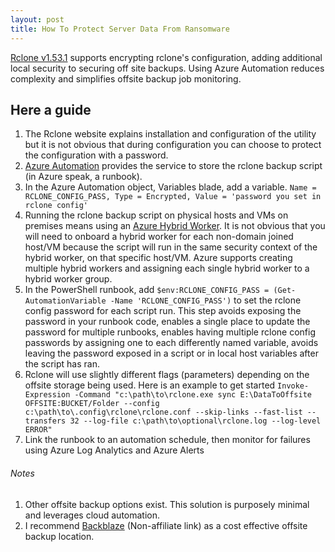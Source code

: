 ```yaml
---
layout: post
title: How To Protect Server Data From Ransomware 
---
```


[Rclone v1.53.1](https://rclone.org) supports encrypting rclone's configuration, adding additional local security to securing off site backups. Using Azure Automation reduces complexity and simplifies offsite backup job monitoring.

## Here a guide

1. The Rclone website explains installation and configuration of the utility but it is not obvious that during configuration you can choose to protect the configuration with a password.
2. [Azure Automation](https://docs.microsoft.com/en-us/azure/automation/automation-intro) provides the service to store the rclone backup script (in Azure speak, a runbook).
3. In the Azure Automation object, Variables blade, add a variable. ```Name = RCLONE_CONFIG_PASS, Type = Encrypted, Value = 'password you set in rclone config'```
4. Running the rclone backup script on physical hosts and VMs on premises means using an [Azure Hybrid Worker](https://docs.microsoft.com/en-us/azure/automation/automation-hybrid-runbook-worker). It is not obvious that you will need to onboard a hybrid worker for each non-domain joined host/VM because the script will run in the same security context of the hybrid worker, on that specific host/VM. Azure supports creating multiple hybrid workers and assigning each single hybrid worker to a hybrid worker group.
5. In the PowerShell runbook, add ```$env:RCLONE_CONFIG_PASS = (Get-AutomationVariable -Name 'RCLONE_CONFIG_PASS')``` to set the rclone config password for each script run. This step avoids exposing the password in your runbook code, enables a single place to update the password for multiple runbooks, enables having multiple rclone config passwords by assigning one to each differently named variable, avoids leaving the password exposed in a script or in local host variables after the script has ran.
6. Rclone will use slightly different flags (parameters) depending on the offsite storage being used. Here is an example to get started ```Invoke-Expression -Command "c:\path\to\rclone.exe sync E:\DataToOffsite OFFSITE:BUCKET/Folder --config c:\path\to\.config\rclone\rclone.conf --skip-links --fast-list --transfers 32 --log-file c:\path\to\optional\rclone.log --log-level ERROR"```
7. Link the runbook to an automation schedule, then monitor for failures using Azure Log Analytics and Azure Alerts

###### Notes

1. Other offsite backup options exist. This solution is purposely minimal and leverages cloud automation.
2. I recommend [Backblaze](https://www.backblaze.com/b2/cloud-storage.html) (Non-affiliate link) as a cost effective offsite backup location.
 